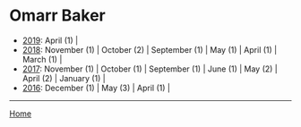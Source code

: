 # Omarr Baker

  * [2019](./omarr-baker-2019.md): 
      April (1) | 
  * [2018](./omarr-baker-2018.md): 
      November (1) | 
      October (2) | 
      September (1) | 
      May (1) | 
      April (1) | 
      March (1) | 
  * [2017](./omarr-baker-2017.md): 
      November (1) | 
      October (1) | 
      September (1) | 
      June (1) | 
      May (2) | 
      April (2) | 
      January (1) | 
  * [2016](./omarr-baker-2016.md): 
      December (1) | 
      May (3) | 
      April (1) | 

----

[Home](../)
